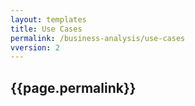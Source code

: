 ```yaml
---
layout: templates
title: Use Cases
permalink: /business-analysis/use-cases
vversion: 2
---
```



## {{page.permalink}} 